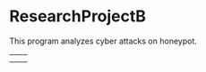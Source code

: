 # ResearchProjectB
This program analyzes cyber attacks on honeypot.
<!--
![リアルタイム観測](https://raw.githubusercontent.com/wiki/ochyk/ResearchProjectB/images/realtime.gif)
![攻撃の記録](https://raw.githubusercontent.com/wiki/ochyk/ResearchProjectB/images/kiroku.gif)
![攻撃者数](https://raw.githubusercontent.com/wiki/ochyk/ResearchProjectB/images/kazu.gif)
![コマンド履歴](https://raw.githubusercontent.com/wiki/ochyk/ResearchProjectB/images/command.gif)
-->
<table cellpadding="0" border="0" cellspacing="0">
  <tr>
    <td><img alt="" src="https://raw.githubusercontent.com/wiki/ochyk/ResearchProjectB/images/realtime.gif"/></td>
    <td><img alt="" src="https://raw.githubusercontent.com/wiki/ochyk/ResearchProjectB/images/kiroku.gif"/></td>
  </tr>
  <tr>
    <td><img alt="" src="https://raw.githubusercontent.com/wiki/ochyk/ResearchProjectB/images/kazu.gif"/></td>
    <td><img alt="" src="https://raw.githubusercontent.com/wiki/ochyk/ResearchProjectB/images/command.gif"/></td>
  </tr>
</table>
